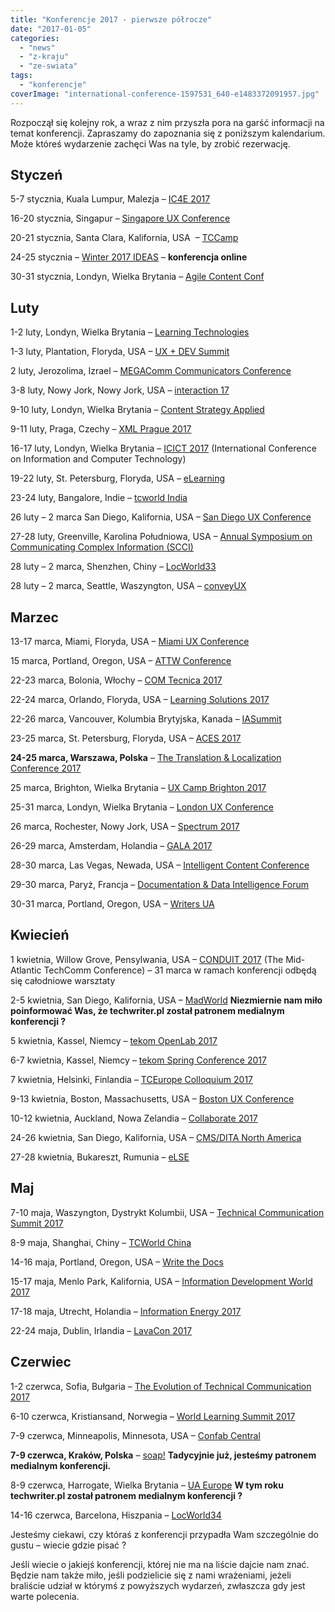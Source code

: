 ```yaml
---
title: "Konferencje 2017 - pierwsze półrocze"
date: "2017-01-05"
categories:
  - "news"
  - "z-kraju"
  - "ze-swiata"
tags:
  - "konferencje"
coverImage: "international-conference-1597531_640-e1483372091957.jpg"
---
```


Rozpoczął się kolejny rok, a wraz z nim przyszła pora na garść informacji na temat konferencji. Zapraszamy do zapoznania się z poniższym kalendarium. Może któreś wydarzenie zachęci Was na tyle, by zrobić rezerwację.

## Styczeń

5-7 stycznia, Kuala Lumpur, Malezja – [IC4E 2017](http://www.ic4e.net/)

16-20 stycznia, Singapur – [Singapore UX Conference](https://www.nngroup.com/training/singapore/)

20-21 stycznia, Santa Clara, Kalifornia, USA  – [TCCamp](http://www.tccamp.org/ "TCCamp")

24-25 stycznia – [Winter 2017 IDEAS](https://ideas.infomanagementcenter.com/) – **konferencja online**

30-31 stycznia, Londyn, Wielka Brytania – [Agile Content Conf](https://2017.agilecontentconf.com/)

## Luty

1-2 luty, Londyn, Wielka Brytania – [Learning Technologies](http://www.learningtechnologies.co.uk/content/conference-lt)

1-3 luty, Plantation, Floryda, USA – [UX + DEV Summit](http://www.uxdsummit.com/)

2 luty, Jerozolima, Izrael – [MEGAComm Communicators Conference](http://www.megacomm.org/)

3-8 luty, Nowy Jork, Nowy Jork, USA – [interaction 17](http://interaction17.ixda.org/)

9-10 luty, Londyn, Wielka Brytania – [Content Strategy Applied](http://contentstrategyapplied.eu/)

9-11 luty, Praga, Czechy – [XML Prague 2017](http://www.xmlprague.cz/)

16-17 luty, Londyn, Wielka Brytania – [ICICT 2017](https://www.waset.org/conference/2017/02/london/ICICT) (International Conference on Information and Computer Technology)

19-22 luty, St. Petersburg, Floryda, USA – [eLearning](http://www.itcnetwork.org/aws/ITCN/pt/sp/elearning_home_page "eLearning")

23-24 luty, Bangalore, Indie – [tcworld India](http://conferences.tekom.de/tcworld-india-2017/home/ "tcworld India")

26 luty – 2 marca San Diego, Kalifornia, USA – [San Diego UX Conference](https://www.nngroup.com/training/san-diego/)

27-28 luty, Greenville, Karolina Południowa, USA – [Annual Symposium on Communicating Complex Information (SCCI)](http://workshop.design4complexity.com/SCCI-home.php)

28 luty – 2 marca, Shenzhen, Chiny – [LocWorld33](https://locworld.com/)

28 luty – 2 marca, Seattle, Waszyngton, USA – [conveyUX](http://conveyux.com/)

## Marzec

13-17 marca, Miami, Floryda, USA – [Miami UX Conference](https://www.nngroup.com/training/miami/)

15 marca, Portland, Oregon, USA – [ATTW Conference](http://attw.org/conference)

22-23 marca, Bolonia, Włochy – [COM Tecnica 2017](http://comtecnica.it/)

22-24 marca, Orlando, Floryda, USA – [Learning Solutions 2017](https://www.elearningguild.com/LSCon/content/4600/learning-solutions-2017-conference--expo--home/)

22-26 marca, Vancouver, Kolumbia Brytyjska, Kanada – [IASummit](http://www.iasummit.org/)

23-25 marca, St. Petersburg, Floryda, USA – [ACES 2017](http://www.copydesk.org/aces-2017-st-petersburg/)

**24-25 marca, Warszawa, Polska** – [The Translation & Localization Conference 2017](http://www.translation-conference.com/)

25 marca, Brighton, Wielka Brytania – [UX Camp Brighton 2017](https://www.uxcampbrighton.org/)

25-31 marca, Londyn, Wielka Brytania – [London UX Conference](https://www.nngroup.com/training/london/)

26 marca, Rochester, Nowy Jork, USA – [Spectrum 2017](http://stc-rochester.org/spectrum/)

26-29 marca, Amsterdam, Holandia – [GALA 2017](https://www.gala-global.org/conference/annual-conference-2017-amsterdam)

28-30 marca, Las Vegas, Newada, USA – [Intelligent Content Conference](http://www.intelligentcontentconference.com/)

29-30 marca, Paryż, Francja – [Documentation & Data Intelligence Forum](https://www.documation.fr/)

30-31 marca, Portland, Oregon, USA – [Writers UA](http://west.writersua.com/)

## Kwiecień

1 kwietnia, Willow Grove, Pensylwania, USA – [CONDUIT 2017](http://www.stcpmc.org/2016/10/call-for-presenters-conduit-2017-mid-atlantic-techcomm-conference/) (The Mid-Atlantic TechComm Conference) – 31 marca w ramach konferencji odbędą się całodniowe warsztaty

2-5 kwietnia, San Diego, Kalifornia, USA – [MadWorld](http://www.madcapsoftware.com/events/madworld/) **Niezmiernie nam miło poinformować Was, że techwriter.pl został patronem medialnym konferencji ?**

5 kwietnia, Kassel, Niemcy – [tekom OpenLab 2017](http://www.congree.com/en/events/tekom-openlab-2017/2017/4/5/)

6-7 kwietnia, Kassel, Niemcy – [tekom Spring Conference 2017](http://www.congree.com/en/events/tekom-spring-conference-2017/2017/4/6/)

7 kwietnia, Helsinki, Finlandia – [TCEurope Colloquium 2017](http://www.tc-europe.org/)

9-13 kwietnia, Boston, Massachusetts, USA – [Boston UX Conference](https://www.nngroup.com/training/boston/)

10-12 kwietnia, Auckland, Nowa Zelandia – [Collaborate 2017](http://conference.techcomm.nz/)

24-26 kwietnia, San Diego, Kalifornia, USA – [CMS/DITA North America](https://cm-strategies.com/ "CM Strategies/DITA")

27-28 kwietnia, Bukareszt, Rumunia – [eLSE](http://elseconference.eu/)

## Maj

7-10 maja, Waszyngton, Dystrykt Kolumbii, USA – [Technical Communication Summit 2017](http://summit.stc.org/)

8-9 maja, Shanghai, Chiny – [TCWorld China](http://conferences.tekom.de/tcworld-china-2017/tcworld-china-2017/)

14-16 maja, Portland, Oregon, USA – [Write the Docs](http://www.writethedocs.org/conf/)

15-17 maja, Menlo Park, Kalifornia, USA – [Information Development World 2017](http://informationdevelopmentworld.com/)

17-18 maja, Utrecht, Holandia – [Information Energy 2017](http://www.informationenergy.org/)

22-24 maja, Dublin, Irlandia – [LavaCon 2017](https://lavacon.org/2017/)

## Czerwiec

1-2 czerwca, Sofia, Bułgaria – [The Evolution of Technical Communication 2017](http://evolution-of-tc.com/)

6-10 czerwca, Kristiansand, Norwegia – [World Learning Summit 2017](http://wls.futurelearninglab.org/)

7-9 czerwca, Minneapolis, Minnesota, USA – [Confab Central](http://confabevents.com/events/central-2017)

**7-9 czerwca, Kraków, Polska** – [soap!](http://soapconf.com/) **Tadycyjnie już, jesteśmy patronem medialnym konferencji.**

8-9 czerwca, Harrogate, Wielka Brytania – [UA Europe](http://www.uaconference.eu/) **W tym roku techwriter.pl został patronem medialnym konferencji ?**

14-16 czerwca, Barcelona, Hiszpania – [LocWorld34](https://locworld.com/)

Jesteśmy ciekawi, czy któraś z konferencji przypadła Wam szczególnie do gustu – wiecie gdzie pisać ?

Jeśli wiecie o jakiejś konferencji, której nie ma na liście dajcie nam znać. Będzie nam także miło, jeśli podzielicie się z nami wrażeniami, jeżeli braliście udział w którymś z powyższych wydarzeń, zwłaszcza gdy jest warte polecenia.
